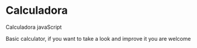 # Calculadora
Calculadora javaScript

Basic calculator, if you want to take a look and improve it you are welcome

